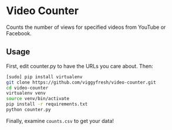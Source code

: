 # Video Counter

Counts the number of views for specified videos from YouTube or Facebook.

## Usage

First, edit counter.py to have the URLs you care about. Then:

```bash
[sudo] pip install virtualenv
git clone https://github.com/viggyfresh/video-counter.git
cd video-counter
virtualenv venv
source venv/bin/activate
pip install -r requirements.txt
python counter.py
```

Finally, examine `counts.csv` to get your data!
